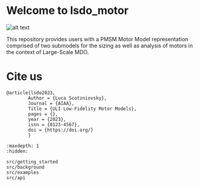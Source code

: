 # Welcome to lsdo_motor

![alt text](/src/images/lsdolab.png "Title displayed")

This repository provides users with a PMSM Motor Model representation comprised of two submodels for the sizing as well as analysis of motors in the context of Large-Scale MDO.

# Cite us
```none
@article{lsdo2023,
        Author = {Luca Scotzniovsky},
        Journal = {AIAA},
        Title = {ULI Low-Fidelity Motor Models},
        pages = {},
        year = {2023},
        issn = {0123-4567},
        doi = {https://doi.org/}
        }
```

<!-- Remove/add custom pages from/to toc as per your package's requirement -->

```{toctree}
:maxdepth: 1
:hidden:

src/getting_started
src/background
src/examples
src/api
```
